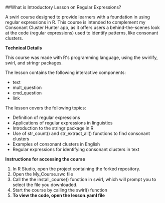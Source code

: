 ##What is Introductory Lesson on Regular Expressions?

A swirl course designed to provide learners with a foundation in using regular expressions in R. This course is intended to complement my Consonant Cluster Hunter app, as it offers users a behind-the-scenes look at the code (regular expressions) used to identify patterns, like consonant clusters.

**Technical Details**

This course was made with R's programming language, using the swirlify, swirl, and stringr packages. 

The lesson contains the following interactive components:
- text
- mult_question
- cmd_question
- link

The lesson covers the following topics:
- Definition of regular expressions
- Applications of regular expressions in linguistics
- Introduction to the stringr package in R
- Use of str_count() and str_extract_all() functions to find consonant clusters
- Examples of consonant clusters in English
- Regular expressions for identifying consonant clusters in text

**Instructions for accessing the course**
1. In R Studio, open the project containing the forked repository.
2. Open the My_Course.swc file
3. Call the the install_course() function in swirl, which will prompt you to select the file you downloaded.
4. Start the course by calling the swirl() function
5. **To view the code, open the lesson.yaml file**
